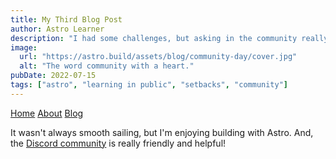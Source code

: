 ```yaml
---
title: My Third Blog Post
author: Astro Learner
description: "I had some challenges, but asking in the community really helped!"
image:
  url: "https://astro.build/assets/blog/community-day/cover.jpg"
  alt: "The word community with a heart."
pubDate: 2022-07-15
tags: ["astro", "learning in public", "setbacks", "community"]
---
```


<a href='/'>Home</a>
<a href='/about'>About</a>
<a href='/blog'>Blog</a>

It wasn't always smooth sailing, but I'm enjoying building with Astro. And, the [Discord community](https://astro.build/chat) is really friendly and helpful!
